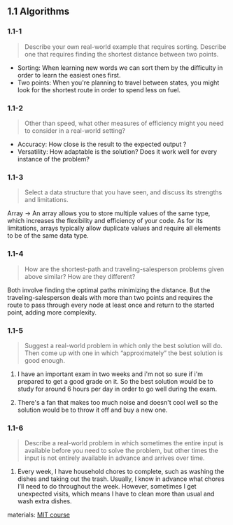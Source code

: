 ## 1.1 Algorithms

### 1.1-1

> Describe your own real-world example that requires sorting. Describe one that requires finding the shortest distance between two points.

- Sorting: When learning new words we can sort them by the difficulty in order to learn the easiest ones first.
- Two points: When you're planning to travel between states, you might look for the shortest route in order to spend less on fuel.

### 1.1-2

> Other than speed, what other measures of efficiency might you need to consider in a real-world setting?

- Accuracy: How close is the result to the expected output ?
- Versatility: How adaptable is the solution? Does it work well for every instance of the problem?

### 1.1-3

> Select a data structure that you have seen, and discuss its strengths and limitations.

Array → An array allows you to store multiple values of the same type, which increases the flexibility and efficiency of your code.
As for its limitations, arrays typically allow duplicate values and require all elements to be of the same data type.

### 1.1-4

> How are the shortest-path and traveling-salesperson problems given above similar? How are they different?

Both involve finding the optimal paths minimizing the distance. But the traveling-salesperson deals with more than two points and requires the route to pass through every node at least once and return to the started point, adding more complexity.

### 1.1-5

> Suggest a real-world problem in which only the best solution will do. Then come up with one in which “approximately” the best solution is good enough.

1. I have an important exam in two weeks and i'm not so sure if i'm prepared to get a good grade on it. So the best solution would be to study for around 6 hours per day in order to go well during the exam.

2. There's a fan that makes too much noise and doesn't cool well so the solution would be to throw it off and buy a new one.

### 1.1-6

> Describe a real-world problem in which sometimes the entire input is available before you need to solve the problem, but other times the input is not entirely available in advance and arrives over time.

1. Every week, I have household chores to complete, such as washing the dishes and taking out the trash. Usually, I know in advance what chores I’ll need to do throughout the week. However, sometimes I get unexpected visits, which means I have to clean more than usual and wash extra dishes.

materials: [MIT course](https://ocw.mit.edu/courses/6-006-introduction-to-algorithms-fall-2011/video_galleries/lecture-videos/)
